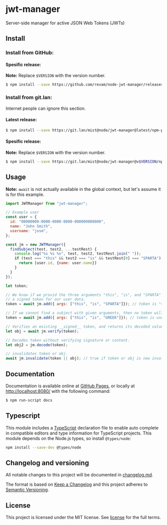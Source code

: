 # jwt-manager

Server-side manager for active JSON Web Tokens (JWTs)

## Install

### Install from GitHub:

#### Spesific release:

**Note:** Replace `$VERSION` with the version number.

```sh
$ npm install --save https://github.com/revam/node-jwt-manager/releases/download/v$VERSION/package.tgz
```

### Install from git.lan:

Internet people can ignore this section.

#### Latest release:

```sh
$ npm install --save https://git.lan/mist@node/jwt-manager@latest/npm-pack.tgz
```

#### Spesific release:

**Note:** Replace `$VERSION` with the version number.

```sh
$ npm install --save https://git.lan/mist@node/jwt-manager@v$VERSION/npm-pack.tgz
```

## Usage

**Note:** `await` is not actually available in the global context, but let's
assume it is for this example.

```js
import JWTManager from "jwt-manager";

// Example user
const user = {
  id: "00000000-0000-0000-0000-000000000000",
  name: "John Smith",
  username: "josm",
};

const jm = new JWTManager({
  findSubject(test, test2, ...testRest) {
    console.log("%s %s %s", test, test2, testRest.join(" "));
    if (test === "this" && test2 === "is" && testRest[0] === "SPARTA") {
      return [user.id, {name: user.name}]
    }
  }
});

let token;

// We know if we provid the three arguments "this", "is", and "SPARTA" we get
// a signed token for our user data.
token = await jm.add({ args: ["this", "is", "SPARTA"]}); // token is "<header>.<payload>.<signature>"

// If we cannot find a subject with given arguments, then no token will be returned.
token = await jm.add({ args: ["this", "is", "GREEK"]}); // token is undefined

// Verifies an existing __signed__ token, and returns its decoded value if signature matches.
let obj = await jm.verify(token);

// Decodes token without verifying signature or content.
let obj2 = jm.decode(token);

// invalidates token or obj.
await jm.invalidate(token || obj); // true if token or obj is now invalid.
```

## Documentation

Documentation is available online at
[GitHub Pages](https://revam.github.io/node-jwt-manager/), or locally at
[http://localhost:8080/](http://localhost:8080/) with the following command:

```sh
$ npm run-script docs
```

## Typescript

This module includes a [TypeScript](https://www.typescriptlang.org/)
declaration file to enable auto complete in compatible editors and type
information for TypeScript projects. This module depends on the Node.js
types, so install `@types/node`:

```sh
npm install --save-dev @types/node
```

## Changelog and versioning

All notable changes to this project will be documented in [changelog.md](./changelog.md).

The format is based on [Keep a Changelog](http://keepachangelog.com/en/1.0.0/)
and this project adheres to [Semantic Versioning](http://semver.org/spec/v2.0.0.html).

## License

This project is licensed under the MIT license. See [license](./license) for the
full terms.
